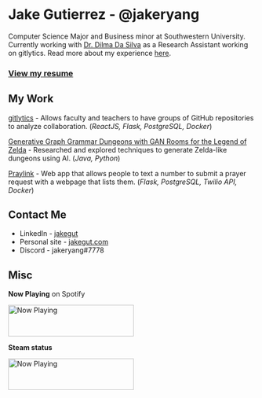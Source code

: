 # Jake Gutierrez - @jakeryang

Computer Science Major and Business minor at Southwestern University. Currently working with [Dr. Dilma Da Silva](https://engineering.tamu.edu/cse/profiles/da-silva-dilma.html) as a Research Assistant working on gitlytics. Read more about my experience [here](https://jakeryang.github.io/).

### [View my resume](https://jakegut.com/resume.pdf)

## My Work

[gitlytics](https://github.com/jakeryang/gitlytics) - Allows faculty and teachers to have groups of GitHub repositories to analyze collaboration. (_ReactJS, Flask, PostgreSQL, Docker_)

[Generative Graph Grammar Dungeons with GAN Rooms for the Legend of Zelda](https://people.southwestern.edu/~schrum2/SCOPE/zelda-graphgan.php) - Researched and explored techniques to generate Zelda-like dungeons using AI. (_Java, Python_)

[Praylink](https://github.com/jakeryang/praylink) - Web app that allows people to text a number to submit a prayer request with a webpage that lists them. (_Flask, PostgreSQL, Twilio API, Docker_)

## Contact Me

- LinkedIn - [jakegut](https://www.linkedin.com/in/jakegut/)
- Personal site - [jakegut.com](https://jakegut.com/)
- Discord - jakeryang#7778

## Misc

**Now Playing** on Spotify

<a href="https://jakeryang.vercel.app/now-playing?open">
    <img src="https://jakeryang.vercel.app/now-playing" width="256" height="64" alt="Now Playing">
</a>

**Steam status**

<img src="https://steam-status-img.vercel.app/currently-playing?username=Borgdude" width="256" height="64"  alt="Now Playing">

